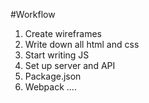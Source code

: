 #Workflow

1. Create wireframes 
2. Write down all html and css
3. Start writing JS
4. Set up server and API
5. Package.json
6. Webpack .... 
